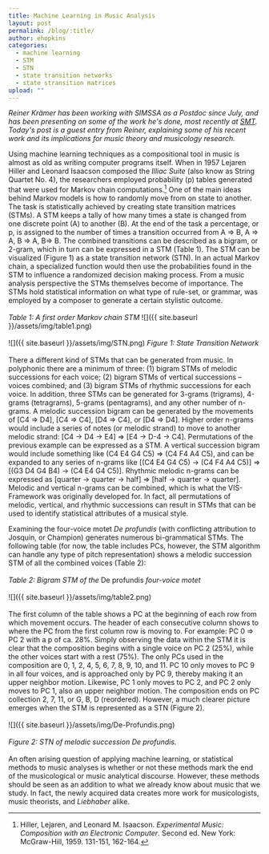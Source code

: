 ```yaml
---
title: Machine Learning in Music Analysis
layout: post
permalink: /blog/:title/
author: ehopkins
categories:
  - machine learning
  - STM
  - STN
  - state transition networks
  - state stransition matrices
upload: ""
---
```


_Reiner Krämer has been working with SIMSSA as a Postdoc since July, and has been presenting on some of the work he's done, most recently at [SMT](https://societymusictheory.org/). Today's post is a guest entry from Reiner, explaining some of his recent work and its implications for music theory and musicology research._

Using machine learning techniques as a compositional tool in music is almost as old as writing computer programs itself. When in 1957 Lejaren Hiller and Leonard Isaacson composed the _Illiac Suite_ (also know as String Quartet No. 4), the researchers employed probability (p) tables generated that were used for Markov chain computations.[^1]  One of the main ideas behind Markov models is how to randomly move from on state to another. The task is statistically achieved by creating state transition matrices (STMs). A STM keeps a tally of how many times a state is changed from one discrete point (A) to another (B). At the end of the task a percentage, or p, is assigned to the number of times a transition occurred from A => B, A => A, B => A, B=> B. The combined transitions can be described as a bigram, or 2-gram, which in turn can be expressed in a STM (Table 1). The STM can be visualized (Figure 1) as a state transition network (STN). In an actual Markov chain, a specialized function would then use the probabilities found in the STM to influence a randomized decision making process. From a music analysis perspective the STMs themselves become of importance. The STMs hold statistical information on what type of rule-set, or grammar, was employed by a composer to generate a certain stylistic outcome.
<br>
<br>
_Table 1: A first order Markov chain STM_
![]({{ site.baseurl }}/assets/img/table1.png)
<br><br>
![]({{ site.baseurl }}/assets/img/STN.png)
_Figure 1: State Transition Network_
<br><br>
There a different kind of STMs that can be generated from music. In polyphonic there are a minimum of three: (1) bigram STMs of melodic successions for each voice; (2) bigram STMs of vertical successions – voices combined; and (3) bigram STMs of rhythmic successions for each voice. In addition, three STMs can be generated for 3-grams (trigrams), 4-grams (tetragrams), 5-grams (pentagrams), and any other number of n-grams. A melodic succession bigram can be generated by the movements of [C4 => D4], [C4 => C4], [D4 => C4], or [D4 => D4]. Higher order n-grams would include a series of notes (or melodic strand) to move to another melodic strand: [C4 -> D4 -> E4] => [E4 -> D-4 -> C4]. Permutations of the previous example can be expressed as a STM. A vertical succession bigram would include something like (C4 E4 G4 C5) => (C4 F4 A4 C5), and can be expanded to any series of n-grams like [(C4 E4 G4 C5) -> (C4 F4 A4 C5)] => [(G3 D4 G4 B4) -> (C4 E4 G4 C5)]. Rhythmic melodic n-grams can be expressed as [quarter -> quarter -> half] => [half -> quarter -> quarter]. Melodic and vertical n-grams can be combined, which is what the VIS-Framework was originally developed for. In fact, all permutations of melodic, vertical, and rhythmic successions can result in STMs that can be used to identify statistical attributes of a musical style.

Examining the four-voice motet _De profundis_ (with conflicting attribution to Josquin, or Champion) generates numerous bi-grammatical STMs. The following table (for now, the table includes PCs, however, the STM algorithm can handle any type of pitch representation) shows a melodic succession STM of all the combined voices (Table 2):
<br><br>
_Table 2: Bigram STM of the_ De profundis _four-voice motet_
<br><br>
![]({{ site.baseurl }}/assets/img/table2.png)
<br><br>
The first column of the table shows a PC at the beginning of each row from which movement occurs. The header of each consecutive column shows to where the PC from the first column row is moving to. For example: PC 0 => PC 2 with a p of ca. 28%. Simply observing the data within the STM it is clear that the composition begins with a single voice on PC 2 (25%), while the other voices start with a rest (75%). The only PCs used in the composition are 0, 1, 2, 4, 5, 6, 7, 8, 9, 10, and 11. PC 10 only moves to PC 9 in all four voices, and is approached only by PC 9, thereby making it an upper neighbor motion. Likewise, PC 1 only moves to PC 2, and PC 2 only moves to PC 1, also an upper neighbor motion. The composition ends on PC collection 2, 7, 11, or G, B, D (reordered). However, a much clearer picture emerges when the STM is represented as a STN (Figure 2).
<br><br>
![]({{ site.baseurl }}/assets/img/De-Profundis.png)
<br><br>
_Figure 2: STN of melodic succession De profundis._
<br><br>
An often arising question of applying machine learning, or statistical methods to music analyses is whether or not these methods mark the end of the musicological or music analytical discourse. However, these methods should be seen as an addition to what we already know about music that we study. In fact, the newly acquired data creates more work for musicologists, music theorists, and _Liebhaber_ alike.

[^1]: Hiller, Lejaren, and Leonard M. Isaacson. _Experimental Music: Composition with an Electronic Computer_. Second ed. New York: McGraw-Hill, 1959. 131-151, 162-164.
